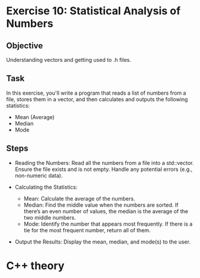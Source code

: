 # Exercise 10: Statistical Analysis of Numbers

## Objective
Understanding vectors and getting used to .h files.

## Task
In this exercise, you'll write a program that reads a list of numbers from a file, stores them in a vector, and then calculates and outputs the following statistics:

- Mean (Average)
- Median
- Mode

## Steps

- Reading the Numbers: 
Read all the numbers from a file into a std::vector<int>.
Ensure the file exists and is not empty.
Handle any potential errors (e.g., non-numeric data).

- Calculating the Statistics:
  - Mean: Calculate the average of the numbers.
  - Median: Find the middle value when the numbers are sorted. If there’s an even number of values, the median is the average of the two middle numbers.
  - Mode: Identify the number that appears most frequently. If there is a tie for the most frequent number, return all of them.
- Output the Results:
Display the mean, median, and mode(s) to the user.

# C++ theory